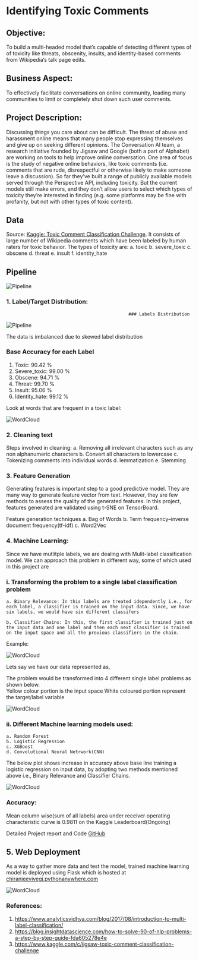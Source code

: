 # Identifying Toxic Comments

## Objective:

To build a multi-headed model that’s capable of detecting different types of of toxicity like threats, obscenity, insults, and identity-based comments from Wikipedia’s talk page edits.

## Business Aspect:

To effectively facilitate conversations on online community, leading many communities to limit or completely shut down such user comments.

## Project Description:

Discussing things you care about can be difficult. The threat of abuse and harassment online means that many people stop expressing themselves and give up on seeking different opinions. 
The Conversation AI team, a research initiative founded by Jigsaw and Google (both a part of Alphabet) are working on tools to help improve online conversation. One area of focus is the study of negative online behaviors, like toxic comments (i.e. comments that are rude, disrespectful or otherwise likely to make someone leave a discussion). So far they’ve built a range of publicly available models served through the Perspective API, including toxicity. But the current models still make errors, and they don’t allow users to select which types of toxicity they’re interested in finding (e.g. some platforms may be fine with profanity, but not with other types of toxic content).

## Data

Source: [Kaggle: Toxic Comment Classification Challenge](https://www.kaggle.com/c/jigsaw-toxic-comment-classification-challenge). It consists of large number of Wikipedia comments which have been labeled by human raters for toxic behavior. 
The types of toxicity are:
  a. toxic
  b. severe_toxic
  c. obscene
  d. threat
  e. insult
  f. identity_hate


## Pipeline

![Pipeline](img_gh/Toxic.png)
### 1. Label/Target Distribution:

                                                  ### Labels Distribution
                                                  
![Pipeline](img_gh/label_distribution.png)

The data is imbalanced due to skewed label distribution

### Base Accuracy for each Label

  1. Toxic: 90.42 %
  2. Severe_toxic: 99.00 %
  3. Obscene: 94.71 %
  4. Threat: 99.70 %
  5. Insult: 95.06 %
  6. Identity_hate: 99.12 %

Look at words that are frequent in a toxic label:

![WordCloud](img_gh/word_cloud.png)



### 2. Cleaning text

Steps involved in cleaning:
  a. Removing all irrelevant characters such as any non alphanumeric characters
  b. Convert all characters to lowercase
  c. Tokenizing comments into individual words
  d. lemmatization
  e. Stemming

### 3. Feature Generation

Generating features is important step to a good predictive model. They are many way to generate feature vector from text. However, they are few methods to assess the quality of the generated features. In this project, features generated are validated using t-SNE on TensorBoard.

Feature generation techniques
  a. Bag of Words
  b. Term frequency–inverse document frequency(tf-idf)
  c. Word2Vec
  
### 4. Machine Learning:

Since we have mutlitple labels, we are dealing with Mulit-label classification model. We can approach this problem in different way, some of which used in this project are

### i. Transforming the problem to a single label classification problem

    a. Binary Relevance: In this labels are treated idependently i.e., for each label, a classifier is trained on the input data. Since, we have six labels, we would have six different classifers
  
    b. Classifier Chains: In this, the first classifier is trained just on the input data and one label and then each next classifier is trained on the input space and all the previous classifiers in the chain.
 
 Example:
  
  ![WordCloud](img_gh/chain_1.png)
  
  Lets say we have our data represented as,
  
  The problem would be transformed into 4 different single label problems as shown below.  
    Yellow colour portion is the input space 
    White coloured portion represent the target/label variable
    
  ![WordCloud](img_gh/Chain_2.png)

### ii. Different Machine learning models used:

    a. Random Forest 
    b. Logistic Regression  
    c. XGBoost 
    d. Convolutional Neural Netrwork(CNN) 
    
The below plot shows increase in accuracy above base line training a logistic regression on input data, by adopting two methods mentioned above i.e., Binary Relevance and Classifier Chains.

  ![WordCloud](img_gh/binvschain.png)
  

### Accuracy: 

Mean column wise(sum of all labels) area under receiver operating characteristic curve is 0.9811 on the Kaggle Leaderboard(Ongoing)

Detailed Project report and Code
[GitHub](https://github.com/cjvegi/Toxic-Comment-Challenge)

## 5. Web Deployment

As a way to gather more data and test the model, trained machine learning model is deployed using Flask which is hosted at [chiranjeevivegi.pythonanywhere.com](http://chiranjeevivegi.pythonanywhere.com/)

![WordCloud](img_gh/Webdev.png)


### References:
1. https://www.analyticsvidhya.com/blog/2017/08/introduction-to-multi-label-classification/
2. https://blog.insightdatascience.com/how-to-solve-90-of-nlp-problems-a-step-by-step-guide-fda605278e4e
3. https://www.kaggle.com/c/jigsaw-toxic-comment-classification-challenge
